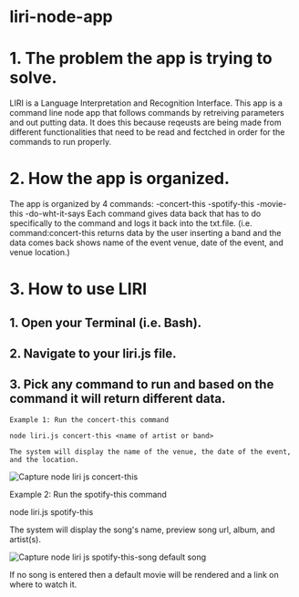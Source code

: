 # liri-node-app
# 1. The problem the app is trying to solve.

   LIRI is a Language Interpretation and Recognition Interface. This app is a command line node app that follows commands by retreiving parameters and out putting data. It does this because reqeusts are being made from different functionalities that need to be read and fectched in order for the commands to run properly.

# 2. How the app is organized.

   The app is organized by 4 commands:
   -concert-this
   -spotify-this
   -movie-this
   -do-wht-it-says
   Each command gives data back that has to do specifically to the command and logs it back into the txt.file. (i.e. command:concert-this returns data by the user inserting a band and the data comes back shows name of the event venue, date of the event, and venue location.)

# 3. How to use LIRI

   ## 1. Open your Terminal (i.e. Bash). 
   ## 2. Navigate to your liri.js file.
   ## 3. Pick any command to run and based on the command it will return different data.
    
    Example 1: Run the concert-this command

    node liri.js concert-this <name of artist or band>

    The system will display the name of the venue, the date of the event, and the location. 

   ![Capture node liri js concert-this](https://user-images.githubusercontent.com/49568886/60553840-03756a00-9d03-11e9-8ca2-1d9f12a52c5a.PNG)


   Example 2: Run the spotify-this command
   
   node liri.js spotify-this <song name here>
   
   The system will display the song's name, preview song url, album, and artist(s).
   
   ![Capture node liri js spotify-this-song default song](https://user-images.githubusercontent.com/49568886/60611466-5cd9a980-9d94-11e9-85fa-8301349172cd.PNG)
   
   
   If no song is entered then a default movie will be rendered and a link on where to watch it. 
   
   
   
